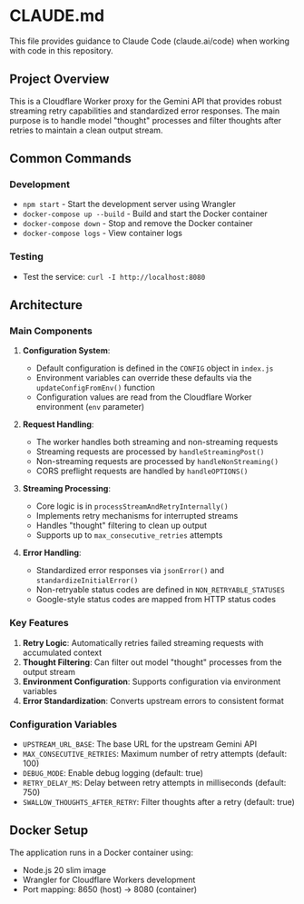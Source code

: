 # CLAUDE.md

This file provides guidance to Claude Code (claude.ai/code) when working with code in this repository.

## Project Overview

This is a Cloudflare Worker proxy for the Gemini API that provides robust streaming retry capabilities and standardized error responses. The main purpose is to handle model "thought" processes and filter thoughts after retries to maintain a clean output stream.

## Common Commands

### Development
- `npm start` - Start the development server using Wrangler
- `docker-compose up --build` - Build and start the Docker container
- `docker-compose down` - Stop and remove the Docker container
- `docker-compose logs` - View container logs

### Testing
- Test the service: `curl -I http://localhost:8080`

## Architecture

### Main Components

1. **Configuration System**: 
   - Default configuration is defined in the `CONFIG` object in `index.js`
   - Environment variables can override these defaults via the `updateConfigFromEnv()` function
   - Configuration values are read from the Cloudflare Worker environment (`env` parameter)

2. **Request Handling**:
   - The worker handles both streaming and non-streaming requests
   - Streaming requests are processed by `handleStreamingPost()`
   - Non-streaming requests are processed by `handleNonStreaming()`
   - CORS preflight requests are handled by `handleOPTIONS()`

3. **Streaming Processing**:
   - Core logic is in `processStreamAndRetryInternally()`
   - Implements retry mechanisms for interrupted streams
   - Handles "thought" filtering to clean up output
   - Supports up to `max_consecutive_retries` attempts

4. **Error Handling**:
   - Standardized error responses via `jsonError()` and `standardizeInitialError()`
   - Non-retryable status codes are defined in `NON_RETRYABLE_STATUSES`
   - Google-style status codes are mapped from HTTP status codes

### Key Features

1. **Retry Logic**: Automatically retries failed streaming requests with accumulated context
2. **Thought Filtering**: Can filter out model "thought" processes from the output stream
3. **Environment Configuration**: Supports configuration via environment variables
4. **Error Standardization**: Converts upstream errors to consistent format

### Configuration Variables

- `UPSTREAM_URL_BASE`: The base URL for the upstream Gemini API
- `MAX_CONSECUTIVE_RETRIES`: Maximum number of retry attempts (default: 100)
- `DEBUG_MODE`: Enable debug logging (default: true)
- `RETRY_DELAY_MS`: Delay between retry attempts in milliseconds (default: 750)
- `SWALLOW_THOUGHTS_AFTER_RETRY`: Filter thoughts after a retry (default: true)

## Docker Setup

The application runs in a Docker container using:
- Node.js 20 slim image
- Wrangler for Cloudflare Workers development
- Port mapping: 8650 (host) -> 8080 (container)